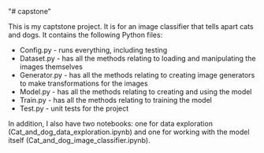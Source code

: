 "# capstone" 

This is my captstone project. It is for an image classifier that tells apart cats and dogs. It contains the following Python files:
- Config.py - runs everything, including testing
- Dataset.py - has all the methods relating to loading and manipulating the images themselves
- Generator.py - has all the methods relating to creating image generators to make transformations for the images
- Model.py - has all the methods relating to creating and using the model
- Train.py - has all the methods relating to training the model
- Test.py - unit tests for the project

In addition, I also have two notebooks: one for data exploration (Cat_and_dog_data_exploration.ipynb) and one for working with the model itself (Cat_and_dog_image_classifier.ipynb).
